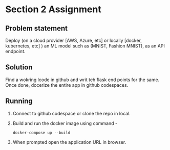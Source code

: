 # Section 2 Assignment
## Problem statement
Deploy (on a cloud provider [AWS, Azure, etc] or locally [docker, kubernetes, etc] ) an ML model such as (MNIST, Fashion MNIST), as an API endpoint.

## Solution
Find a wokring lcode in github and writ teh flask end points for the same. Once done, docerize the entire app in github codespaces. 

## Running
1. Connect to github codespace or clone the repo in local.
2. Build and run the docker image using command - 

    ```docker-compose up --build```
3. When prompted open the application URL in browser.
